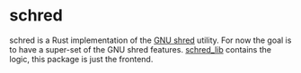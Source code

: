 # schred

schred is a Rust implementation of the [GNU shred](https://www.gnu.org/software/coreutils/manual/html_node/shred-invocation.html) utility. For now the goal is to have a super-set of the GNU shred features. [schred_lib](https://github.com/Karta775/schred_lib) contains the logic, this package is just the frontend.

